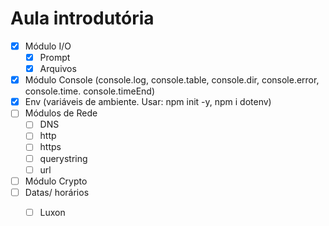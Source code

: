 # Aula introdutória

- [x] Módulo I/O
    - [x] Prompt
    - [x] Arquivos
- [x] Módulo Console (console.log, console.table, console.dir, console.error, console.time. console.timeEnd)
- [x] Env (variáveis de ambiente. Usar: npm init -y, npm i dotenv)
- [ ] Módulos de Rede
    - [ ] DNS
    - [ ] http
    - [ ] https
    - [ ] querystring
    - [ ] url
- [ ] Módulo Crypto
- [ ] Datas/ horários
    - [ ] Luxon

